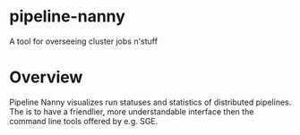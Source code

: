 pipeline-nanny
==============

A tool for overseeing cluster jobs n'stuff


Overview
========
Pipeline Nanny visualizes run statuses and statistics of distributed pipelines. The is to have a friendlier, more understandable interface then the command line tools offered by e.g. SGE.
